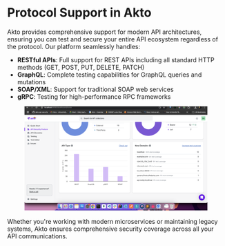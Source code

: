 # Protocol Support in Akto

Akto provides comprehensive support for modern API architectures, ensuring you can test and secure your entire API ecosystem regardless of the protocol. Our platform seamlessly handles:

* **RESTful APIs**: Full support for REST APIs including all standard HTTP methods (GET, POST, PUT, DELETE, PATCH)
* **GraphQL**: Complete testing capabilities for GraphQL queries and mutations
* **SOAP/XML**: Support for traditional SOAP web services
* **gRPC**: Testing for high-performance RPC frameworks

<figure><img src="../../.gitbook/assets/image (2) (1) (1) (1) (1) (1) (1) (1) (1) (1) (1) (1).png" alt=""><figcaption></figcaption></figure>

Whether you're working with modern microservices or maintaining legacy systems, Akto ensures comprehensive security coverage across all your API communications.
